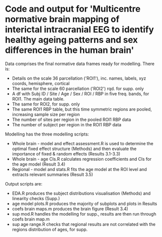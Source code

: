 # Code and output for 'Multicentre normative brain mapping of interictal intracranial EEG to identify healthy ageing patterns and sex differences in the human brain'

Data comprises the final normative data frames ready for modelling. There is:
- Details on the scale 36 parcellation ('ROI1'), inc. names, labels, xyz coords, hemisphere, cortical
- The same for the scale 60 parcellation ('ROI2') rqd. for supp. only
- A df with Subj ID / Site / Age / Sex / ROI / RBP in five freq. bands, for ROI1. The main data table.
- The same for ROI2, for supp. only
- The same ROI1 RBP table, but this time symmetric regions are pooled, increasing sample size per region
- The number of sites per region in the pooled ROI1 RBP data
- The number of subject per region in the ROI1 RBP data

Modelling has the three modelling scripts:
- Whole brain - model and effect assessment.R is used to determine the optimal fixed effect structure (Methods) and then evaluate the importance of fixed & random effects (Results 3.1-3.3)
- Whole brain - age CIs.R calculates regression coefficients and CIs for the age model (Result 3.4)
- Regional - model and stats.R fits the age model at the ROI level and extracts relevant summaries (Result 3.5)

Output scripts are:
- EDA.R produces the subject distributions visualisation (Methods) and linearity checks (Supp.)
- age model plots.R produces the majority of subplots and plots in Results
- coefs brain maps.m produces the brain figure (Result 3.4)
- sup mod.R handles the modelling for supp., results are then run through coefs brain map.m
- sup age range.R checks that regional results are not correlated with the regions distribution of ages, for supp.
